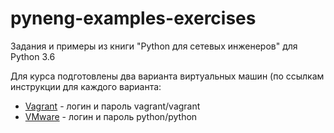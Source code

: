# pyneng-examples-exercises
Задания и примеры из книги "Python для сетевых инженеров" для Python 3.6

Для курса подготовлены два варианта виртуальных машин (по ссылкам инструкции для каждого варианта:

* [Vagrant](https://github.com/natenka/pyneng-examples-exercises/blob/python3/exercises/vm/vagrant.md) - логин и пароль vagrant/vagrant
* [VMware](https://github.com/natenka/pyneng-examples-exercises/blob/python3/exercises/vm/vmware.md) - логин и пароль python/python

